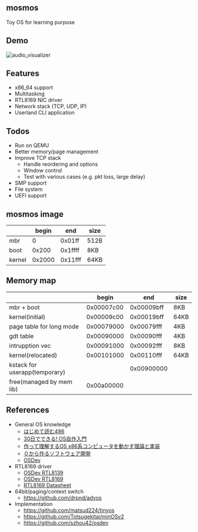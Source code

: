 ## mosmos
Toy OS for learning purpose

## Demo
![audio_visualizer](https://github.com/motomuman/mosmos/blob/master/docs/mosmos_demo.gif?raw=true)

## Features
- x86_64 support
- Multitasking
- RTL8169 NIC driver
- Network stack (TCP, UDP, IP)
- Userland CLI application

## Todos
- Run on QEMU
- Better memory/page management
- Improve TCP stack
  - Handle reordering and options
  - Window control
  - Test with various cases (e.g. pkt loss, large delay)
- SMP support
- File system
- UEFI support


## mosmos image
|      |begin |end    |size|
|---   |---   |---    |--- |
|mbr   |0     |0x01ff |512B|
|boot  |0x200 |0x1ffff|8KB |
|kernel|0x2000|0x11fff|64KB|

## Memory map
|                             |begin     |end       |size|
|---                          |---       |---       |--- |
|mbr + boot                   |0x00007c00|0x00009bff|8KB |
|kernel(initial)              |0x00009c00|0x00019bff|64KB|
|page table for long mode     |0x00079000|0x00079fff|4KB |
|gdt table                    |0x00090000|0x00090fff|4KB |
|intrupption vec              |0x00091000|0x00092fff|8KB |
|kernel(relocated)            |0x00101000|0x00110fff|64KB|
|kstack for userapp(temporary)|          |0x00900000|    |
|free(managed by mem lib)     |0x00a00000|          |    |

## References
- General OS knowledge
  - [はじめて読む486](https://www.amazon.co.jp/dp/B00OCF5YUA/)
  - [30日でできる! OS自作入門](https://www.amazon.co.jp/dp/B00IR1HYI0/)
  - [作って理解するOS x86系コンピュータを動かす理論と実装](https://www.amazon.co.jp/dp/429710847X/)
  - [０から作るソフトウェア開発](http://softwaretechnique.jp/index.html)
  - [OSDev](https://wiki.osdev.org/Expanded_Main_Page)
- RTL8169 driver
  - [OSDev RTL8139](https://wiki.osdev.org/RTL8139)
  - [OSDev RTL8169](https://wiki.osdev.org/RTL8169)
  - [RTL8169 Datasheet](https://datasheetspdf.com/datasheet/RTL8169.html)
- 64bit/paging/context switch
  - https://github.com/drpnd/advos
- Implementation
  - https://github.com/matsud224/tinyos
  - https://github.com/Totsugekitai/minOSv2
  - https://github.com/szhou42/osdev
